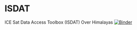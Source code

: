 # ISDAT
ICE Sat Data Access Toolbox (ISDAT) Over Himalayas
[![Binder](https://mybinder.org/badge_logo.svg)](https://mybinder.org/v2/gh/Sharanb02/ISDAT.git/main)
